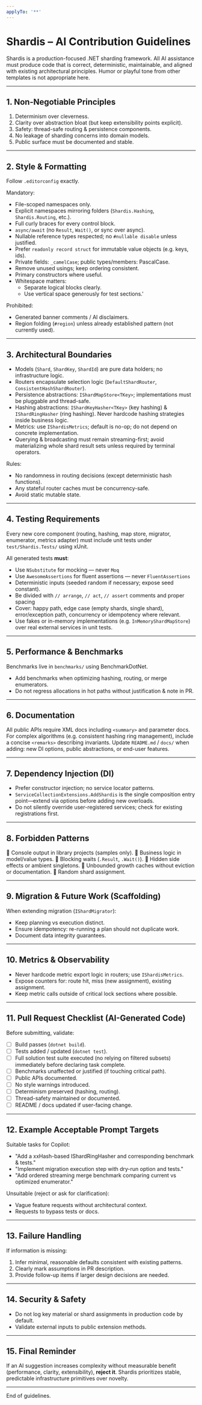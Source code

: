 ```yaml
---
applyTo: '**'
---
```

<!--
GitHub Copilot / AI Contributor Instructions for the Shardis codebase.
These rules are binding for any AI-generated contribution.
-->

# Shardis – AI Contribution Guidelines

Shardis is a production-focused .NET sharding framework. All AI assistance must produce code that is correct, deterministic, maintainable, and aligned with existing architectural principles. Humor or playful tone from other templates is not appropriate here.

---
## 1. Non‑Negotiable Principles
1. Determinism over cleverness.
2. Clarity over abstraction bloat (but keep extensibility points explicit).
3. Safety: thread-safe routing & persistence components.
4. No leakage of sharding concerns into domain models.
5. Public surface must be documented and stable.

---
## 2. Style & Formatting
Follow `.editorconfig` exactly.

Mandatory:
- File-scoped namespaces only.
- Explicit namespaces mirroring folders (`Shardis.Hashing`, `Shardis.Routing`, etc.).
- Full curly braces for every control block.
- `async/await` (no `Result`, `Wait()`, or sync over async).
- Nullable reference types respected; no `#nullable disable` unless justified.
- Prefer `readonly record struct` for immutable value objects (e.g. keys, ids).
- Private fields: `_camelCase`; public types/members: PascalCase.
- Remove unused usings; keep ordering consistent.
- Primary constructors where useful.
- Whitespace matters:
  - Separate logical blocks clearly.
  - Use vertical space generously for test sections.'

Prohibited:
- Generated banner comments / AI disclaimers.
- Region folding (`#region`) unless already established pattern (not currently used).

---
## 3. Architectural Boundaries
- Models (`Shard`, `ShardKey`, `ShardId`) are pure data holders; no infrastructure logic.
- Routers encapsulate selection logic (`DefaultShardRouter`, `ConsistentHashShardRouter`).
- Persistence abstractions: `IShardMapStore<TKey>`; implementations must be pluggable and thread-safe.
- Hashing abstractions: `IShardKeyHasher<TKey>` (key hashing) & `IShardRingHasher` (ring hashing). Never hardcode hashing strategies inside business logic.
- Metrics: use `IShardisMetrics`; default is no-op; do not depend on concrete implementation.
- Querying & broadcasting must remain streaming-first; avoid materializing whole shard result sets unless required by terminal operators.

Rules:
- No randomness in routing decisions (except deterministic hash functions).
- Any stateful router caches must be concurrency-safe.
- Avoid static mutable state.

---
## 4. Testing Requirements
Every new core component (routing, hashing, map store, migrator, enumerator, metrics adapter) must include unit tests under `test/Shardis.Tests/` using xUnit.

All generated tests **must**:

- Use `NSubstitute` for mocking — never `Moq`
- Use `AwesomeAssertions` for fluent assertions — never `FluentAssertions`
- Deterministic inputs (seeded random if necessary; expose seed constant).
- Be divided with `// arrange`, `// act`, `// assert` comments and proper spacing
- Cover: happy path, edge case (empty shards, single shard), error/exception path, concurrency or idempotency where relevant.
- Use fakes or in-memory implementations (e.g. `InMemoryShardMapStore`) over real external services in unit tests.

---
## 5. Performance & Benchmarks
Benchmarks live in `benchmarks/` using BenchmarkDotNet.
- Add benchmarks when optimizing hashing, routing, or merge enumerators.
- Do not regress allocations in hot paths without justification & note in PR.

---
## 6. Documentation
All public APIs require XML docs including `<summary>` and parameter docs. For complex algorithms (e.g. consistent hashing ring management), include a concise `<remarks>` describing invariants.
Update `README.md` / `docs/` when adding: new DI options, public abstractions, or end-user features.

---
## 7. Dependency Injection (DI)
- Prefer constructor injection; no service locator patterns.
- `ServiceCollectionExtensions.AddShardis` is the single composition entry point—extend via options before adding new overloads.
- Do not silently override user-registered services; check for existing registrations first.

---
## 8. Forbidden Patterns
🚫 Console output in library projects (samples only).
🚫 Business logic in model/value types.
🚫 Blocking waits (`.Result`, `.Wait()`).
🚫 Hidden side effects or ambient singletons.
🚫 Unbounded growth caches without eviction or documentation.
🚫 Random shard assignment.

---
## 9. Migration & Future Work (Scaffolding)
When extending migration (`IShardMigrator`):
- Keep planning vs execution distinct.
- Ensure idempotency: re-running a plan should not duplicate work.
- Document data integrity guarantees.

---
## 10. Metrics & Observability
- Never hardcode metric export logic in routers; use `IShardisMetrics`.
- Expose counters for: route hit, miss (new assignment), existing assignment.
- Keep metric calls outside of critical lock sections where possible.

---
## 11. Pull Request Checklist (AI-Generated Code)
Before submitting, validate:
- [ ] Build passes (`dotnet build`).
- [ ] Tests added / updated (`dotnet test`).
- [ ] Full solution test suite executed (no relying on filtered subsets) immediately before declaring task complete.
- [ ] Benchmarks unaffected or justified (if touching critical path).
- [ ] Public APIs documented.
- [ ] No style warnings introduced.
- [ ] Determinism preserved (hashing, routing).
- [ ] Thread-safety maintained or documented.
- [ ] README / docs updated if user-facing change.

---
## 12. Example Acceptable Prompt Targets
Suitable tasks for Copilot:
- "Add a xxHash-based IShardRingHasher and corresponding benchmark & tests."
- "Implement migration execution step with dry-run option and tests."
- "Add ordered streaming merge benchmark comparing current vs optimized enumerator."

Unsuitable (reject or ask for clarification):
- Vague feature requests without architectural context.
- Requests to bypass tests or docs.

---
## 13. Failure Handling
If information is missing:
1. Infer minimal, reasonable defaults consistent with existing patterns.
2. Clearly mark assumptions in PR description.
3. Provide follow-up items if larger design decisions are needed.

---
## 14. Security & Safety
- Do not log key material or shard assignments in production code by default.
- Validate external inputs to public extension methods.

---
## 15. Final Reminder
If an AI suggestion increases complexity without measurable benefit (performance, clarity, extensibility), **reject it**. Shardis prioritizes stable, predictable infrastructure primitives over novelty.

---
End of guidelines.
